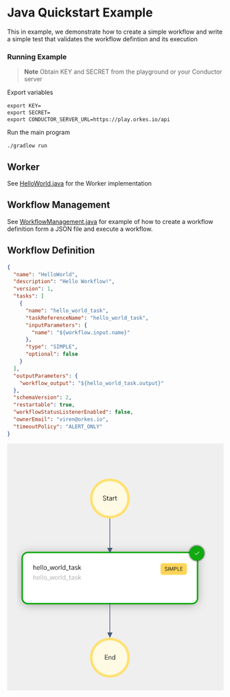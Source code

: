 # Java Quickstart Example
This in example, we demonstrate how to create a simple workflow
and write a simple test that validates the workflow defintion and its execution


### Running Example

> **Note**
Obtain KEY and SECRET from the playground or your Conductor server

Export variables
```shell
export KEY=
export SECRET=
export CONDUCTOR_SERVER_URL=https://play.orkes.io/api
```

Run the main program
```shell
./gradlew run

```

## Worker
See [HelloWorld.java](src/main/java/io/orkes/samples/quickstart/HelloWorld.java) for the Worker implementation

## Workflow Management
See [WorkflowManagement.java](src/main/java/io/orkes/samples/quickstart/WorkflowManagement.java) 
for example of how to create a workflow definition form a JSON file and execute a workflow.

## Workflow Definition

```json
{
  "name": "HelloWorld",
  "description": "Hello Workflow!",
  "version": 1,
  "tasks": [
    {
      "name": "hello_world_task",
      "taskReferenceName": "hello_world_task",
      "inputParameters": {
        "name": "${workflow.input.name}"
      },
      "type": "SIMPLE",
      "optional": false
    }
  ],
  "outputParameters": {
    "workflow_output": "${hello_world_task.output}"
  },
  "schemaVersion": 2,
  "restartable": true,
  "workflowStatusListenerEnabled": false,
  "ownerEmail": "viren@orkes.io",
  "timeoutPolicy": "ALERT_ONLY"
}
```

![Hello World Workflow](src/main/resources/workflow.png)